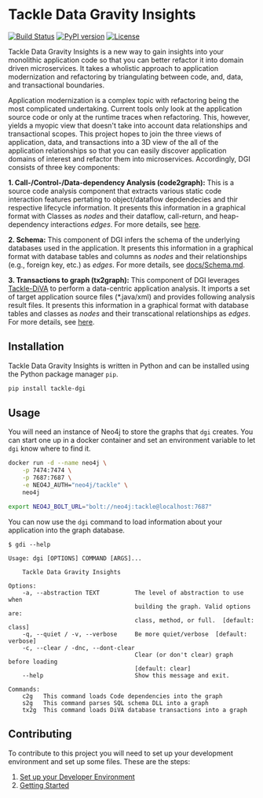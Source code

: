 # Tackle Data Gravity Insights

[![Build Status](https://github.com/konveyor/tackle-data-gravity-insights/actions/workflows/ci-build.yml/badge.svg)](https://github.com/konveyor/tackle-data-gravity-insights/actions)
[![PyPI version](https://badge.fury.io/py/tackle-dgi.svg)](https://badge.fury.io/py/tackle-dgi)
[![License](https://img.shields.io/badge/License-Apache_2.0-blue.svg)](https://opensource.org/licenses/Apache-2.0)

Tackle Data Gravity Insights is a new way to gain insights into your monolithic application code so that you can better refactor it into domain driven microservices. It takes a wholistic approach to application modernization and refactoring by triangulating between code, and, data, and transactional boundaries.

Application modernization is a complex topic with refactoring being the most complicated undertaking. Current tools only look at the application source code or only at the runtime traces when refactoring. This, however, yields a myopic view that doesn't take into account data relationships and transactional scopes. This project hopes to join the three views of application, data, and transactions into a 3D view of the all of the application relationships so that you can easily discover application domains of interest and refactor them into microservices. Accordingly, DGI consists of three key components:

**1. Call-/Control-/Data-dependency Analysis (code2graph):** This is a source code analysis component that extracts various static code interaction features pertating to object/dataflow depdendecies and thir respective lifecycle information. It presents this information in a graphical format with Classes as _nodes_ and their dataflow, call-return, and heap-dependency interactions _edges_. For more details, see [here](./docs/code2graph.md).

**2. Schema:** This component of DGI infers the schema of the underlying databases used in the application. It presents this information in a graphical format with database tables and columns as _nodes_ and their relationships (e.g., foreign key, etc.) as _edges_. For more details, see [docs/Schema.md](here).

**3. Transactions to graph (tx2graph):** This component of DGI leverages [Tackle-DiVA](https://github.com/konveyor/tackle-diva) to perform a data-centric application analysis. It imports a set of target application source files (*.java/xml) and provides following analysis result files. It presents this information in a graphical format with database tables and classes as _nodes_ and their transcational relationships as _edges_. For more details, see [here](./docs/tx2graph.md).

## Installation

Tackle Data Gravity Insights is written in Python and can be installed using the Python package manager `pip`.

```bash
pip install tackle-dgi
```

## Usage

You will need an instance of Neo4j to store the graphs that `dgi` creates. You can start one up in a docker container and set an environment variable to let `dgi` know where to find it.

```bash
docker run -d --name neo4j \
    -p 7474:7474 \
    -p 7687:7687 \
    -e NEO4J_AUTH="neo4j/tackle" \
    neo4j

export NEO4J_BOLT_URL="bolt://neo4j:tackle@localhost:7687"    
```

You can now use the `dgi` command to load information about your application into the graph database.

```man
$ gdi --help

Usage: dgi [OPTIONS] COMMAND [ARGS]...

    Tackle Data Gravity Insights

Options:
    -a, --abstraction TEXT          The level of abstraction to use when
                                    building the graph. Valid options are:
                                    class, method, or full.  [default: class]
    -q, --quiet / -v, --verbose     Be more quiet/verbose  [default: verbose]
    -c, --clear / -dnc, --dont-clear
                                    Clear (or don't clear) graph before loading
                                    [default: clear]
    --help                          Show this message and exit.

Commands:
    c2g   This command loads Code dependencies into the graph
    s2g   This command parses SQL schema DLL into a graph
    tx2g  This command loads DiVA database transactions into a graph
```

## Contributing

To contribute to this project you will need to set up your development environment and set up some files. These are the steps:

1. [Set up your Developer Environment](docs/development.md)
1. [Getting Started](docs/getting-started.md)
